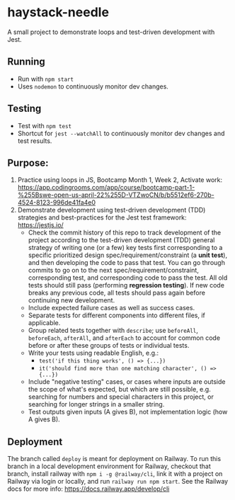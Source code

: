# haystack-needle
A small project to demonstrate loops and test-driven development with Jest.
## Running
* Run with ``npm start``
* Uses ``nodemon`` to continuously monitor dev changes.
## Testing
* Test with ``npm test``
* Shortcut for ``jest --watchAll`` to continuously monitor dev changes and test results.
## Purpose:
1. Practice using loops in JS, Bootcamp Month 1, Week 2, Activate work: https://app.codingrooms.com/app/course/bootcamp-part-1-%255Bswe-open-us-april-22%255D-VTZwoCN/b/b5512ef6-270b-4524-8123-996de41fa4e0
2. Demonstrate development using test-driven development (TDD) strategies and best-practices for the Jest test framework: https://jestjs.io/
    * Check the commit history of this repo to track development of the project according to the test-driven development (TDD) general strategy of writing one (or a few) key tests first corresponding to a specific prioritized design spec/requirement/constraint (a **unit test**), and then developing the code to pass that test.  You can go through commits to go on to the next spec/requirement/constraint, corresponding test, and corresponding code to pass the test.  All old tests should still pass (performing **regression testing**). If new code breaks any previous code, all tests should pass again before continuing new development.
    * Include expected failure cases as well as success cases.
    * Separate tests for different components into different files, if applicable.
    * Group related tests together with ``describe``; use ``beforeAll``, ``beforeEach``, ``afterAll``, and ``afterEach`` to account for common code before or after these groups of tests or individual tests.
    * Write your tests using readable English, e.g.:
        * ``test('if this thing works', () => {...})``
        * ``it('should find more than one matching character', () => {...})``
    * Include "negative testing" cases, or cases where inputs are outside the scope of what's expected, but which are still possible, e.g. searching for numbers and special characters in this project, or searching for longer strings in a smaller string.
    * Test outputs given inputs (A gives B), not implementation logic (how A gives B).

## Deployment
The branch called ``deploy`` is meant for deployment on Railway. To run this branch in a local development environment for Railway, checkout that branch, install railway with ``npm i -g @railway/cli``, link it with a project on Railway via login or locally, and run ``railway run npm start``. See the Railway docs for more info: https://docs.railway.app/develop/cli
